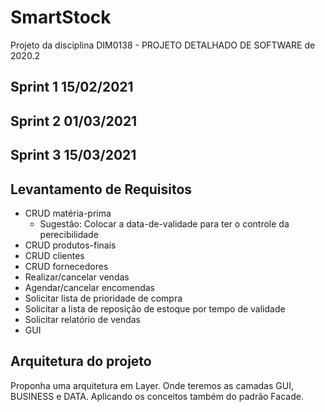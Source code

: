 # SmartStock
Projeto da disciplina DIM0138 - PROJETO DETALHADO DE SOFTWARE de 2020.2

## Sprint 1 15/02/2021

## Sprint 2 01/03/2021

## Sprint 3 15/03/2021

## Levantamento de Requisitos
- CRUD matéria-prima
    - Sugestão: Colocar a data-de-validade para ter o controle da perecibilidade
- CRUD produtos-finais
- CRUD clientes
- CRUD fornecedores
- Realizar/cancelar vendas
- Agendar/cancelar encomendas
- Solicitar lista de prioridade de compra 
- Solicitar a lista de reposição de estoque por tempo de validade
- Solicitar relatório de vendas
- GUI

## Arquitetura do projeto
Proponha uma arquitetura em Layer. Onde teremos as camadas GUI, BUSINESS e DATA. Aplicando os conceitos também do padrão Facade.
